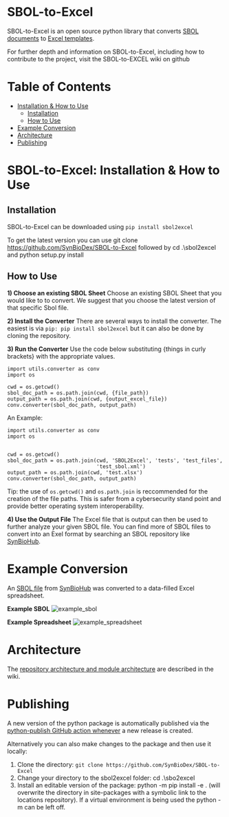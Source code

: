 # SBOL-to-Excel

SBOL-to-Excel is an open source python library that converts [SBOL documents]() to [Excel templates]().

For further depth and information on SBOL-to-Excel, including how to contribute to the project, visit the SBOL-to-EXCEL wiki on github

# Table of Contents
- [Installation & How to Use](https://github.com/SynBioDex/SBOL-to-Excel#installation--how-to-use)
  -  [Installation](https://github.com/SynBioDex/SBOL-to-Excel#installation)
  -  [How to Use](https://github.com/SynBioDex/SBOL-to-Excel#how-to-use)
- [Example Conversion](https://github.com/SynBioDex/SBOL-to-Excel#example-conversion)
- [Architecture](https://github.com/SynBioDex/SBOL-to-Excel#architecture)
- [Publishing](https://github.com/SynBioDex/SBOL-to-Excel#publishing)

# SBOL-to-Excel: Installation & How to Use

## Installation

SBOL-to-Excel can be downloaded using `pip install sbol2excel`

To get the latest version you can use git clone https://github.com/SynBioDex/SBOL-to-Excel followed by cd .\sbol2excel and python setup.py install

## How to Use
**1) Choose an existing SBOL Sheet** Choose an existing SBOL Sheet that you would like to to convert. We suggest that you choose the latest version of that specific Sbol file. 

**2) Install the Converter** There are several ways to install the converter. The easiest is via `pip: pip install sbol2excel` but it can also be done by cloning the repository.

**3) Run the Converter** Use the code below substituting {things in curly brackets} with the appropriate values.

```
import utils.converter as conv
import os

cwd = os.getcwd()
sbol_doc_path = os.path.join(cwd, {file_path})
output_path = os.path.join(cwd, {output_excel_file})
conv.converter(sbol_doc_path, output_path)
```

An Example:

```
import utils.converter as conv
import os


cwd = os.getcwd()
sbol_doc_path = os.path.join(cwd, 'SBOL2Excel', 'tests', 'test_files',
                             'test_sbol.xml')
output_path = os.path.join(cwd, 'test.xlsx')
conv.converter(sbol_doc_path, output_path)
```
Tip: the use of `os.getcwd()` and `os.path.join` is reccommended for the creation of the file paths. This is safer from a cybersecurity stand point and provide better operating system interoperability.

**4) Use the Output File** The Excel file that is output can then be used to further analyze your given SBOL file. You can find more of SBOL files to convert into an Exel format by searching an SBOL repository like [SynBioHub](https://synbiohub.org/).

# Example Conversion

An [SBOL file](https://github.com/SynBioDex/SBOL-to-Excel/blob/master/SBOL2Excel/resources/templates/pichia_toolkit_KWK_v002.xml) from [SynBioHub](https://synbiohub.org/) was converted to a data-filled Excel spreadsheet.

**Example SBOL**
![example_sbol](https://user-images.githubusercontent.com/29416272/125694833-9aa804eb-7deb-4622-adc9-88f4cdb6ddcc.png)

**Example Spreadsheet**
![example_spreadsheet](https://user-images.githubusercontent.com/29416272/125695415-8796ad91-5c42-4078-9019-e1a1087ff338.png)

# Architecture
The [repository architecture and module architecture](https://github.com/SynBioDex/SBOL-to-Excel/wiki) are described in the wiki.

# Publishing
A new version of the python package is automatically published via the [python-publish GitHub action whenever](https://github.com/SynBioDex/SBOL-to-Excel/blob/master/.github/workflows/python-publish.yml) a new release is created.

Alternatively you can also make changes to the package and then use it locally:

1. Clone the directory: `git clone https://github.com/SynBioDex/SBOL-to-Excel`
2. Change your directory to the sbol2excel folder: cd .\sbo2excel
3. Install an editable version of the package: python -m pip install -e . (will overwrite the directory in site-packages with a symbolic link to the locations repository). If a virtual environment is being used the python -m can be left off.

